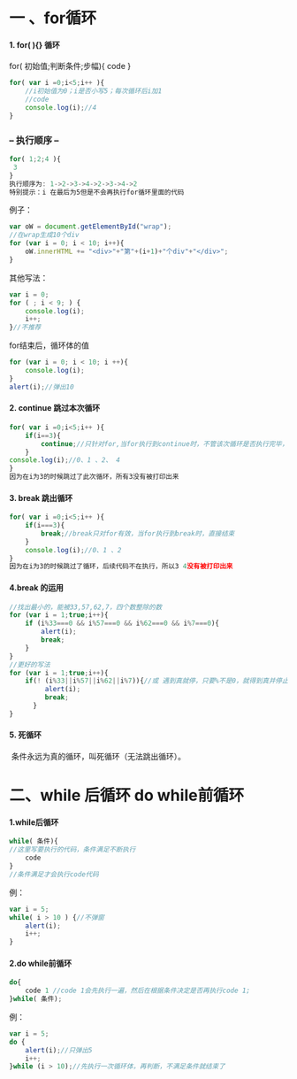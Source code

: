 # 一 、for循环

#### 1. for( ){} 循环

for( 初始值;判断条件;步幅){ code }

```javascript
for( var i =0;i<5;i++ ){ 
	//i初始值为0；i是否小写5；每次循环后i加1
	//code
	console.log(i);//4
}
```

### – 执行顺序 –

```javascript
for( 1;2;4 ){ 
 3
}
执行顺序为: 1->2->3->4->2->3->4->2
特别提示：i 在最后为5但是不会再执行for循环里面的代码
```

例子：

```javascript
var oW = document.getElementById("wrap");
//在wrap生成10个div
for (var i = 0; i < 10; i++){
	oW.innerHTML += "<div>"+"第"+(i+1)+"个div"+"</div>";
}
```

其他写法：

```Javascript
var i = 0;
for ( ; i < 9; ) {
    console.log(i);
    i++;
}//不推荐
```

for结束后，循环体的值

```javascript
for (var i = 0; i < 10; i ++){
    console.log(i);
}
alert(i);//弹出10
```

#### 2. continue 跳过本次循环

```javascript
for( var i =0;i<5;i++ ){ 
    if(i==3){
    	continue;//只针对for,当for执行到continue时，不管该次循环是否执行完毕，都结束，进入语句4
    }   
console.log(i);//0、1 、2、 4
}
因为在i为3的时候跳过了此次循环，所有3没有被打印出来
```

#### 3. break 跳出循环

```javascript
for( var i =0;i<5;i++ ){ 
    if(i===3){
    	break;//break只对for有效，当for执行到break时，直接结束
    }   
	console.log(i);//0、1 、2
}
因为在i为3的时候跳过了循环，后续代码不在执行，所以3 4没有被打印出来
```

#### 4.break 的运用

```javascript
//找出最小的，能被33,57,62,7，四个数整除的数
for (var i = 1;true;i++){
    if (i%33===0 && i%57===0 && i%62===0 && i%7===0){
        alert(i);
        break;
    }
}
//更好的写法
for (var i = 1;true;i++){
    if(! (i%33||i%57||i%62||i%7)){//或 遇到真就停，只要%不是0，就得到真并停止运算，停了以后那么外层的非 得到的就是假 就不会弹窗；只有当它们全是0的时候，外层的非 才会得到真 故而弹窗
         alert(i);
         break;
      }
}
```

#### 5. 死循环

​	条件永远为真的循环，叫死循环（无法跳出循环）。

# 二、while 后循环 do while前循环

#### 1.while后循环

```javascript
while( 条件){
//这里写要执行的代码，条件满足不断执行
	code    
}
//条件满足才会执行code代码
```

例：

```javascript
var i = 5;
while( i > 10 ) {//不弹窗
    alert(i);
    i++;
}
```

#### 2.do while前循环

```javascript
do{
	code 1 //code 1会先执行一遍，然后在根据条件决定是否再执行code 1;
}while( 条件);
```

例：

```javascript
var i = 5;
do {
    alert(i);//只弹出5
    i++;
}while (i > 10);//先执行一次循环体，再判断，不满足条件就结束了
```